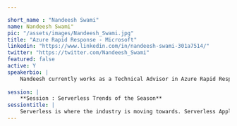 ```yaml
---

short_name : "Nandeesh Swami"
name: Nandeesh Swami"
pic: "/assets/images/Nandeesh_Swami.jpg"
title: "Azure Rapid Response - Microsoft"
linkedin: "https://www.linkedin.com/in/nandeesh-swami-301a7514/"
twitter: "https://twitter.com/Nandeesh_Swami"
featured: false
active: Y
speakerbio: |
    Nandeesh currently works as a Technical Advisor in Azure Rapid Response team, Microsoft responsible for ensuring Azure remains a charm for the top Azure consumers. He leads a team of technologists who are engaged with customers on all things Azure App Services and PAAS services. He loves public speaking, blogging and creating video content. Apart from being a cloud advocate he spends time going on long drives and playing with his daughter Tanisha
    
session: |
    **Session : Serverless Trends of the Season**
sessiontitle: |
    Serverless is where the industry is moving towards. Serverless Applications started off as a modest application handling part of backend logic/working on a trigger to become the main application in a Cloud LOB suite. In this session we discuss on how Industry is mixing and matching Serverless apps, thereby evolving Serverless patterns. We will look into some anti patterns, architectures and practices which can break the application.
---
```


